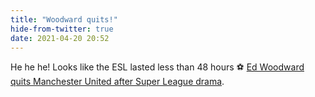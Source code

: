 ```yaml
---
title: "Woodward quits!"
hide-from-twitter: true
date: 2021-04-20 20:52
---
```


He he he! Looks like the ESL lasted less than 48 hours ⚽️ [Ed Woodward quits Manchester United after Super League drama](https://www.theguardian.com/football/2021/apr/20/ed-woodward-quits-manchester-united-after-super-league-drama).
